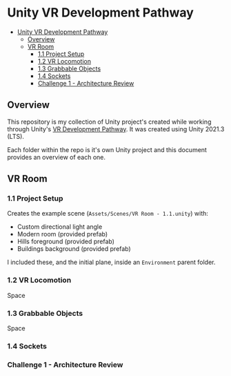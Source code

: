 # Unity VR Development Pathway

- [Unity VR Development Pathway](#unity-vr-development-pathway)
  - [Overview](#overview)
  - [VR Room](#vr-room)
    - [1.1 Project Setup](#11-project-setup)
    - [1.2 VR Locomotion](#12-vr-locomotion)
    - [1.3 Grabbable Objects](#13-grabbable-objects)
    - [1.4 Sockets](#14-sockets)
    - [Challenge 1 - Architecture Review](#challenge-1---architecture-review)

## Overview

This repository is my collection of Unity project's created while working through Unity's [VR Development Pathway](Development). It was created using Unity 2021.3 (LTS).

Each folder within the repo is it's own Unity project and this document provides an overview of each one.

## VR Room

### 1.1 Project Setup

Creates the example scene (`Assets/Scenes/VR Room - 1.1.unity`) with:

- Custom directional light angle
- Modern room (provided prefab)
- Hills foreground (provided prefab)
- Buildings background (provided prefab)

I included these, and the initial plane, inside an `Environment` parent folder.

### 1.2 VR Locomotion

Space

### 1.3 Grabbable Objects

Space

### 1.4 Sockets

### Challenge 1 - Architecture Review
